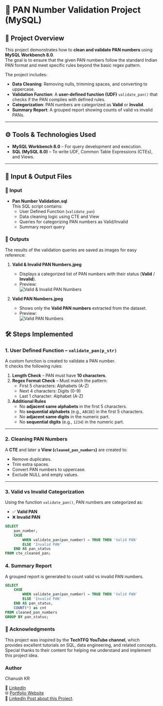 # 📝 PAN Number Validation Project (MySQL)

## 📌 Project Overview
This project demonstrates how to **clean and validate PAN numbers** using **MySQL Workbench 8.0**.  
The goal is to ensure that the given PAN numbers follow the standard Indian PAN format and meet specific rules beyond the basic regex pattern.

The project includes:
- **Data Cleaning**: Removing nulls, trimming spaces, and converting to uppercase.  
- **Validation Function**: A **user-defined function (UDF)** `validate_pan()` that checks if the PAN complies with defined rules.  
- **Categorization**: PAN numbers are categorized as **Valid** or **Invalid**.  
- **Summary Report**: A grouped report showing counts of valid vs invalid PANs.  

---

## ⚙️ Tools & Technologies Used
- **MySQL Workbench 8.0** – For query development and execution.  
- **SQL (MySQL 8.0)** – To write UDF, Common Table Expressions (CTEs), and Views.  

---

## 📂 Input & Output Files

### 🔹 Input
- **Pan Number Validation.sql**  
  This SQL script contains:
  - User Defined Function (`validate_pan`)  
  - Data cleaning logic using CTE and View  
  - Queries for categorizing PAN numbers as Valid/Invalid  
  - Summary report query  

### 🔹 Outputs
The results of the validation queries are saved as images for easy reference:

1. **Valid & Invalid PAN Numbers.jpeg**  
   - Displays a categorized list of PAN numbers with their status (**Valid** / **Invalid**).  
   - Preview:  
     ![Valid & Invalid PAN Numbers](Valid_&_Invalid_PAN_Numbers.jpeg)

2. **Valid PAN Numbers.jpeg**  
   - Shows only the **Valid PAN numbers** extracted from the dataset.  
   - Preview:  
     ![Valid PAN Numbers](Valid_PAN_Numbers.jpeg)


## 🛠️ Steps Implemented

### 1. User Defined Function – `validate_pan(p_str)`
A custom function is created to validate a PAN number.  
It checks the following rules:

1. **Length Check** – PAN must have **10 characters**.  
2. **Regex Format Check** – Must match the pattern:  
   - First 5 characters: Alphabets (A-Z)  
   - Next 4 characters: Digits (0-9)  
   - Last 1 character: Alphabet (A-Z)  
3. **Additional Rules**  
   - No **adjacent same alphabets** in the first 5 characters.  
   - No **sequential alphabets** (e.g., `ABCDE`) in the first 5 characters.  
   - No **adjacent same digits** in the numeric part.  
   - No **sequential digits** (e.g., `1234`) in the numeric part.  

---

### 2. Cleaning PAN Numbers
A **CTE** and later a **View (`cleaned_pan_numbers`)** are created to:  
- Remove duplicates.  
- Trim extra spaces.  
- Convert PAN numbers to uppercase.  
- Exclude NULL and empty values.  

---

### 3. Valid vs Invalid Categorization
Using the function `validate_pan()`, PAN numbers are categorized as:  
- ✅ **Valid PAN**  
- ❌ **Invalid PAN**  

```sql
SELECT 
    pan_number,
    CASE
        WHEN validate_pan(pan_number) = TRUE THEN 'Valid PAN'
        ELSE 'Invalid PAN'
    END AS pan_status
FROM cte_cleaned_pan;
```

### 4. Summary Report
A grouped report is generated to count valid vs invalid PAN numbers.

```sql
SELECT 
    CASE
        WHEN validate_pan(pan_number) = TRUE THEN 'Valid PAN'
        ELSE 'Invalid PAN'
    END AS pan_status,
    COUNT(*) as cnt
FROM cleaned_pan_numbers
GROUP BY pan_status;
```

### 🙏 Acknowledgments
This project was inspired by the **TechTFQ YouTube channel**, which provides excellent tutorials on SQL, data engineering, and related concepts.
Special thanks to their content for helping me understand and implement this project idea.

### Author
Chanush KR

🔗 [LinkedIn](https://www.linkedin.com/in/chanush-kr)  
🌐 [Portfolio Website](https://sites.google.com/view/chanushkr/home)  
📌 [LinkedIn Post about this Project](https://www.linkedin.com/posts/chanush-kr_sql-mysql-datacleaning-activity-7363921397900849152-NJBz?utm_source=share&utm_medium=member_desktop&rcm=ACoAAD0Tw64BmW6pg1qf8-1ow9qOM-2tCEyFJRw).
